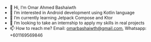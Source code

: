 - 👋 Hi, I’m Omar Ahmed Bashaiwth
- 👀 I’m interested in Android development using Kotlin language
- 🌱 I’m currently learning Jetpack Compose and Ktor
- 💞️ I’m looking to take an internship to apply my skills in real projects
- 📫 How to reach me? Email: omarbashaiwth@gmail.com, Whatsapp: +601169569846

<!---
om2013ab/om2013ab is a ✨ special ✨ repository because its `README.md` (this file) appears on your GitHub profile.
You can click the Preview link to take a look at your changes.
--->
